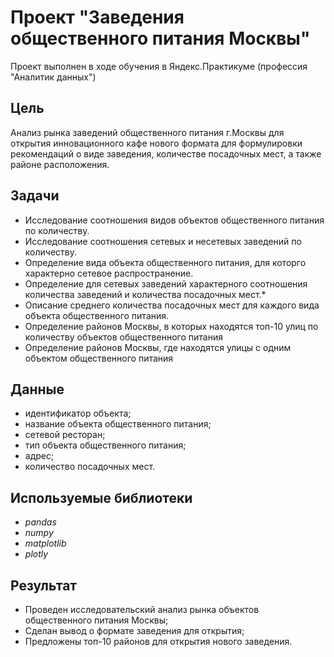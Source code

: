 # Проект "Заведения общественного питания Москвы"
Проект выполнен в ходе обучения в Яндекс.Практикуме (профессия "Аналитик данных") 

## Цель
Анализ рынка заведений общественного питания г.Москвы для открытия инновационного кафе нового формата для формулировки рекомендаций о виде заведения, количестве посадочных мест, а также районе расположения.
## Задачи
* Исследование соотношения видов объектов общественного питания по количеству.
* Исследование соотношения сетевых и несетевых заведений по количеству.
* Определение вида объекта общественного питания, для которго характерно сетевое распространение.
* Определение для сетевых заведений характерного соотношения количества заведений и количества посадочных мест.* 
* Описание среднего количества посадочных мест для каждого вида объекта общественного питания.
* Определение районов Москвы, в которых находятся топ-10 улиц по количеству объектов общественного питания
* Определение районов Москвы, где находятся улицы с одним объектом общественного питания

## Данные
* идентификатор объекта;
* название объекта общественного питания;
* сетевой ресторан;
* тип объекта общественного питания;
* адрес;
* количество посадочных мест.

## Используемые библиотеки
* *pandas*
* *numpy*
* *matplotlib*
* *plotly*
## Результат
* Проведен исследовательский анализ рынка объектов общественного питания Москвы;
* Сделан вывод о формате заведения для открытия;
* Предложены топ-10 районов для открытия нового заведения.


